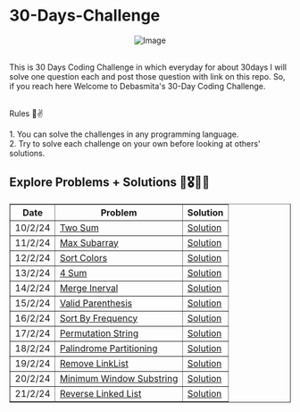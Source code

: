 # 30-Days-Challenge

<div align="center">
  <img src="https://github.com/nerdyawedee/30-Days-Challenge/assets/121428321/8f70977d-85dd-405b-98d9-45eac5edca0d" alt="Image" />
</div><br>

This is 30 Days Coding Challenge in which everyday for about 30days I will solve one question each and post those question with link on this repo. So, if you reach here Welcome to Debasmita's 30-Day Coding Challenge.<br><br>

<p>Rules 🙂✌️</p>
1. You can solve the challenges in any programming language.<br>
2. Try to solve each challenge on your own before looking at others' solutions.<br>

## Explore Problems + Solutions 🚀🎖️🌼🙂

<table border="1">
  <tr>
    <th>Date</th>
    <th>Problem</th>
    <th>Solution</th>
  </tr>
  <tr>
    <td>10/2/24</td>
    <td><a href="https://leetcode.com/problems/two-sum/description/">Two Sum </a></td>
    <td><a href="https://www.codingbroz.com/two-sum-leetcode-solution/">Solution </a></td>
  </tr>
  <tr>
    <td>11/2/24</td>
    <td><a href="https://leetcode.com/problems/maximum-subarray/description/">Max Subarray</a></td>
    <td><a href="https://www.interviewbit.com/blog/maximum-subarray-sum/">Solution </a></td>
  </tr>
  <tr>
    <td>12/2/24</td>
    <td><a href="https://leetcode.com/problems/sort-colors/description/">Sort Colors</a></td>
    <td><a href="https://medium.com/nerd-for-tech/leetcode-sort-colors-b62131dd8a0d">Solution </a></td>
  </tr>
  <tr>
    <td>13/2/24</td>
    <td><a href="https://leetcode.com/problems/4sum/description/?source=post_page---------------------------">4 Sum</a></td>
    <td><a href="https://www.codingbroz.com/4sum-leetcode-solution/">Solution </a></td>
  </tr>
  <tr>
    <td>14/2/24</td>
    <td><a href="https://leetcode.com/problems/merge-intervals/">Merge Inerval</a></td>
    <td><a href="https://www.geeksforgeeks.org/merging-intervals/">Solution </a></td>
  </tr>
  <tr>
    <td>15/2/24</td>
    <td><a href="https://leetcode.com/problems/valid-parentheses/description/">Valid Parenthesis</a></td>
    <td><a href="https://leetcode.com/problems/valid-parentheses/solutions/4723071/c-simple-solution-beats-100/">Solution </a></td>
  </tr>
  <tr>
    <td>16/2/24</td>
    <td><a href="https://leetcode.com/problems/sort-characters-by-frequency/description/">Sort By Frequency</a></td>
    <td><a href="https://leetcode.ca/2017-02-23-451-Sort-Characters-By-Frequency/#google_vignette">Solution </a></td>
  </tr>
  <tr>
    <td>17/2/24</td>
    <td><a href="https://leetcode.com/problems/permutation-in-string/">Permutation String</a></td>
    <td><a href="https://leetcode.com/problems/permutation-in-string/solutions/">Solution </a></td>
  </tr>
  <tr>
    <td>18/2/24</td>
    <td><a href="https://leetcode.com/problems/palindrome-partitioning/">Palindrome Partitioning</a></td>
    <td><a href="https://leetcode.com/problems/palindrome-partitioning/solutions/">Solution </a></td>
  </tr>
  <!-- Add more rows as needed -->
  <tr>
    <td>19/2/24</td>
    <td><a href="https://leetcode.com/problems/remove-linked-list-elements/description/">Remove LinkList</a></td>
    <td><a href="https://leetcode.com/problems/remove-linked-list-elements/solutions/">Solution </a></td>
  </tr>
  <tr>
    <td>20/2/24</td>
    <td><a href="https://leetcode.com/problems/minimum-window-substring/description/">Minimum Window Substring</a></td>
    <td><a href="https://leetcode.com/problems/minimum-window-substring/solutions/">Solution </a></td>
  </tr>
  <tr>
    <td>21/2/24</td>
    <td><a href="https://leetcode.com/problems/reverse-linked-list/description/">Reverse Linked List</a></td>
    <td><a href="https://leetcode.com/problems/reverse-linked-list/solutions/3211778/using-2-methods-iterative-recursive-beats-97-91/">Solution </a></td>
  </tr>
  <!-- Add more rows as needed -->
</table>
